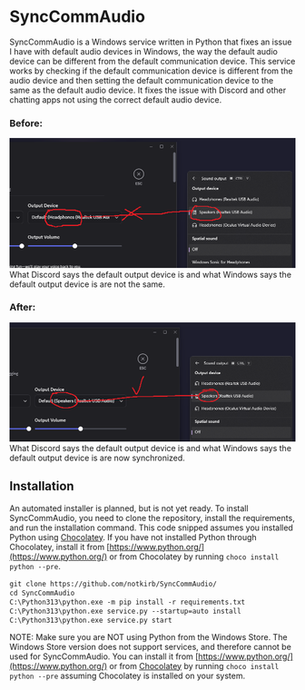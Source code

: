 # SyncCommAudio

SyncCommAudio is a Windows service written in Python that fixes an issue I have with default audio devices in Windows, the way the default audio device can be different from the default communication device. This service works by checking if the default communication device is different from the audio device and then setting the default communication device to the same as the default audio device. It fixes the issue with Discord and other chatting apps not using the correct default audio device. 

### Before:
![](images/screenshot_before.png)
What Discord says the default output device is and what Windows says the default output device is are not the same.
### After:
![](images/screenshot_after.png)
What Discord says the default output device is and what Windows says the default output device is are now synchronized.

## Installation

An automated installer is planned, but is not yet ready. To install SyncCommAudio, you need to clone the repository, install the requirements, and run the installation command. This code snipped assumes you installed Python using [Chocolatey](https://community.chocolatey.org/packages/python). If you have not installed Python through Chocolatey, install it from [https://www.python.org/](https://www.python.org/) or from Chocolatey by running `choco install python --pre`.
```
git clone https://github.com/notkirb/SyncCommAudio/
cd SyncCommAudio
C:\Python313\python.exe -m pip install -r requirements.txt
C:\Python313\python.exe service.py --startup=auto install
C:\Python313\python.exe service.py start
```

NOTE: Make sure you are NOT using Python from the Windows Store. The Windows Store version does not support services, and therefore cannot be used for SyncCommAudio. You can install it from [https://www.python.org/](https://www.python.org/) or from [Chocolatey](https://community.chocolatey.org/packages/python) by running `choco install python --pre` assuming Chocolatey is installed on your system.
